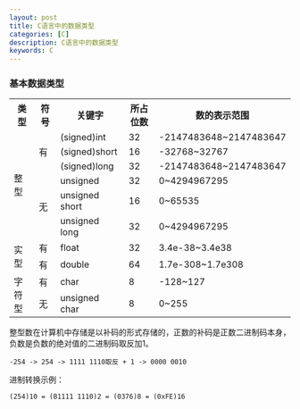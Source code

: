 ```yaml
---
layout: post
title: C语言中的数据类型
categories: [C]
description: C语言中的数据类型
keywords: C
---
```


### 基本数据类型


<table>
    <tr>
        <th>类型</th>
        <th>符号</th>
        <th>关键字</th>
        <th>所占位数</th>
        <th>数的表示范围</th>
    </tr>
    <tr>
        <td rowspan="9">整型</td>
        <td rowspan="4">有</td>
        <td>(signed)int</td>
        <td>32</td>
        <td>-2147483648~2147483647</td>
    </tr>
    <tr>
        <td>(signed)short</td>
        <td>16</td>
        <td>-32768~32767</td>
    <tr>
    <tr>
        <td>(signed)long</td>
        <td>32</td>
        <td>-2147483648~2147483647</td>
    <tr>
    <tr>
        <td rowspan="4">无</td>
        <td>unsigned</td>
        <td>32</td>
        <td>0~4294967295</td>
    <tr>
    <tr>
        <td>unsigned short</td>
        <td>16</td>
        <td>0~65535</td>
    </tr>
    <tr>
        <td>unsigned long</td>
        <td>32</td>
        <td>0~4294967295</td>
    </tr>
    <tr>
        <td rowspan="2">实型</td>
        <td>有</td>
        <td>float</td>
        <td>32</td>
        <td>3.4e-38~3.4e38</td>
    </tr>
    <tr>
        <td>有</td>
        <td>double</td>
        <td>64</td>
        <td>1.7e-308~1.7e308</td>
    </tr>
    <tr>
        <td rowspan="2">字符型</td>
        <td>有</td>
        <td>char</td>
        <td>8</td>
        <td>-128~127</td>
    </tr>
    <tr>
        <td>无</td>
        <td>unsigned char</td>
        <td>8</td>
        <td>0~255</td>
    </tr>
</table>

整型数在计算机中存储是以补码的形式存储的，正数的补码是正数二进制码本身，负数是负数的绝对值的二进制码取反加1。
```
-254 -> 254 -> 1111 1110取反 + 1 -> 0000 0010
```

进制转换示例：
```
(254)10 = (B1111 1110)2 = (0376)8 = (0xFE)16
```

